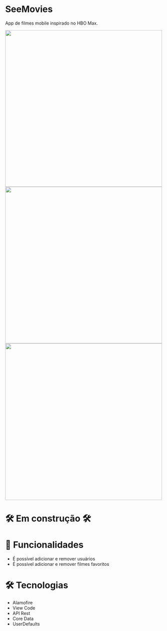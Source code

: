 # SeeMovies
App de filmes mobile inspirado no HBO Max.

<a href="#" target="_blank">
  <img style="height: 500px" src="https://github.com/vitor-scheffer/SeeMovies/assets/103120313/295c4386-2eb5-4af7-be3d-ab01d5b31d9e"></img>
  <img style="height: 500px" src="https://github.com/vitor-scheffer/SeeMovies/assets/103120313/90c8e5ba-d00e-4630-aa38-911dd41bbab5"></img>
  <img style="height: 500px" src="https://github.com/vitor-scheffer/SeeMovies/assets/103120313/c6f07483-1d37-49d0-8e79-0d732bd2c5ad"></img>
</a>

# 🛠️ Em construção 🛠️

# 📲 Funcionalidades

<ul>
  <li>É possível adicionar e remover usuários</li>
  <li>É possível adicionar e remover filmes favoritos</li>
</ul>

# 🛠️ Tecnologias

<ul>
  <li>Alamofire</li>
  <li>View Code</li>
  <li>API Rest</li>
  <li>Core Data</li>
  <li>UserDefaults</li>
</ul>


